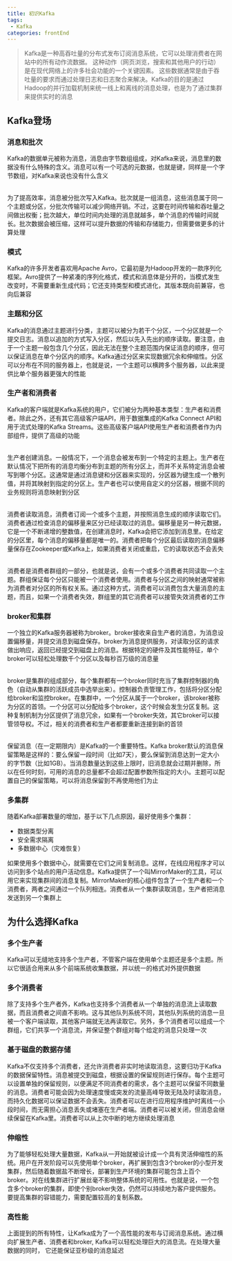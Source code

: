 ```yaml
---
title: 初识Kafka
tags: 
 - Kafka
categories: frontEnd
---
```


> Kafka是一种高吞吐量的分布式发布订阅消息系统，它可以处理消费者在网站中的所有动作流数据。 这种动作（网页浏览，搜索和其他用户的行动）是在现代网络上的许多社会功能的一个关键因素。 这些数据通常是由于吞吐量的要求而通过处理日志和日志聚合来解决。Kafka的目的是通过Hadoop的并行加载机制来统一线上和离线的消息处理，也是为了通过集群来提供实时的消息

## Kafka登场
### 消息和批次
Kafka的数据单元被称为消息，消息由字节数组组成，对Kafka来说，消息里的数据没有什么特殊的含义。消息可以有一个可选的元数据，也就是键，同样是一个字节数组，对Kafka来说也没有什么含义

&emsp;  
为了提高效率，消息被分批次写入Kafka。批次就是一组消息，这些消息属于同一个主题或分区，分批次传输可以减少网络开销。不过，这要在时间传输和吞吐量之间做出权衡；批次越大，单位时间内处理的消息就越多，单个消息的传输时间就长。批次数据会被压缩，这样可以提升数据的传输和存储能力，但需要做更多的计算处理

### 模式
Kafka的许多开发者喜欢用Apache Avro，它最初是为Hadoop开发的一款序列化框架。Avro提供了一种紧凑的序列化格式，模式和消息体是分开的，当模式发生改变时，不需要重新生成代码；它还支持类型和模式进化，其版本既向前兼容，也向后兼容

### 主题和分区
Kafka的消息通过主题进行分类，主题可以被分为若干个分区，一个分区就是一个提交日志。消息以追加的方式写入分区，然后以先入先出的顺序读取。要注意，由于一个主题一般包含几个分区，因此无法在整个主题范围内保证消息的顺序，但可以保证消息在单个分区内的顺序。Kafka通过分区来实现数据冗余和伸缩性。分区可以分布在不同的服务器上，也就是说，一个主题可以横跨多个服务器，以此来提供比单个服务器更强大的性能

### 生产者和消费者
Kafka的客户端就是Kafka系统的用户，它们被分为两种基本类型：生产者和消费者。除此之外，还有其它高级客户端API，用于数据集成的Kafka Connect API和用于流式处理的Kafka Streams。这些高级客户端API使用生产者和消费者作为内部组件，提供了高级的功能

&emsp;  
生产者创建消息。一般情况下，一个消息会被发布到一个特定的主题上。生产者在默认情况下把所有的消息均衡分布到主题的所有分区上，而并不关系特定消息会被写到哪个分区。这通常是通过消息键和分区器来实现的，分区器为键生成一个散列值，并将其映射到指定的分区上。生产者也可以使用自定义的分区器，根据不同的业务规则将消息映射到分区

&emsp;  
消费者读取消息，消费者订阅一个或多个主题，并按照消息生成的顺序读取它们。消费者通过检查消息的偏移量来区分已经读取过的消息。偏移量是另一种元数据，它是一个不断递增的整数值，在创建消息时，Kafka会把它添加到消息里。在给定的分区里，每个消息的偏移量都是唯一的。消费者把每个分区最后读取的消息偏移量保存在Zookeeper或Kafka上，如果消费者关闭或重启，它的读取状态不会丢失

&emsp;  
消费者是消费者群组的一部分，也就是说，会有一个或多个消费者共同读取一个主题。群组保证每个分区只能被一个消费者使用。消费者与分区之间的映射通常被称为消费者对分区的所有权关系。通过这种方式，消费者可以消费包含大量消息的主题，而且，如果一个消费者失效，群组里的其它消费者可以接管失效消费者的工作

### broker和集群
一个独立的Kafka服务器被称为broker。broker接收来自生产者的消息，为消息设置偏移量，并提交消息到磁盘保存。broker为消息提供服务，对读取分区的请求做出响应，返回已经提交到磁盘上的消息。根据特定的硬件及其性能特征，单个broker可以轻松处理数千个分区以及每秒百万级的消息量

&emsp;  
broker是集群的组成部分，每个集群都有一个broker同时充当了集群控制器的角色（自动从集群的活跃成员中选举出来）。控制器负责管理工作，包括将分区分配给broker和监控broker。在集群中，一个分区从属于一个broker，该broker被称为分区的首领。一个分区可以分配给多个broker，这个时候会发生分区复制。这种复制机制为分区提供了消息冗余，如果有一个broker失效，其它broker可以接管领导权。不过，相关的消费者和生产者都要重新连接到新的首领

&emsp;  
保留消息（在一定期限内）是Kafka的一个重要特性。Kafka broker默认的消息保留策略是这样的：要么保留一段时间（比如7天），要么保留到消息达到一定大小的字节数（比如1GB）。当消息数量达到这些上限时，旧消息就会过期并删除，所以在任何时刻，可用的消息的总量都不会超过配置参数所指定的大小。主题可以配置自己的保留策略，可以将消息保留到不再使用他们为止

### 多集群
随着Kafka部署数量的增加，基于以下几点原因，最好使用多个集群：
* 数据类型分离
* 安全需求隔离
* 多数据中心（灾难恢复）

如果使用多个数据中心，就需要在它们之间复制消息。这样，在线应用程序才可以访问到多个站点的用户活动信息。Kafka提供了一个叫MirrorMaker的工具，可以用它来实现集群间的消息复制。MirrorMaker的核心组件包含了一个生产者和一个消费者，两者之间通过一个队列相连。消费者从一个集群读取消息，生产者把消息发送到另一个集群上

## 为什么选择Kafka
### 多个生产者
Kafka可以无缝地支持多个生产者，不管客户端在使用单个主题还是多个主题。所以它很适合用来从多个前端系统收集数据，并以统一的格式对外提供数据

### 多个消费者
除了支持多个生产者外，Kafka也支持多个消费者从一个单独的消息流上读取数据，而且消费者之间直不影响。这与其他队列系统不同，其他队列系统的消息一旦被一个客户端读取，其他客户端就无法再读取它。另外，多个消费者可以组成一个群组，它们共享一个消息流，并保证整个群组对每个给定的消息只处理一次

### 基于磁盘的数据存储
Kafka不仅支持多个消费者，还允许消费者非实时地读取消息，这要归功于Kafka的数据保留特性。消息被提交到磁盘，根据设置的保留规则进行保存。每个主题可以设置单独的保留规则，以便满足不同消费者的需求，各个主题可以保留不同数量的消息。消费者可能会因为处理速度慢或突发的流量高峰导致无陆及时读取消息，而持久化数据可以保证数据不会丢失。消费者可以在进行应用程序维护时离线一小段时间，而无需担心消息丢失或堵塞在生产者端。消费者可以被关闭，但消息会继续保留在Kafka里。消费者可以从上次中断的地方继续处理消息

### 伸缩性
为了能够轻松处理大量数据，Kafka从一开始就被设计成一个具有灵活伸缩性的系统。用户在开发阶段可以先使用单个broker，再扩展到包含3个broker的小型开发集群，然后随着数据盐不断增长，部署到生产环境的集群可能包含上百个broker。对在线集群进行扩展丝毫不影响整体系统的可用性。也就是说，一个包含多个broker的集群，即使个别broker失效，仍然可以持续地为客户提供服务。要提高集群的容错能力，需要配置较高的复制系数。

### 高性能
上面提到的所有特性，让Kafka成为了一个高性能的发布与订阅消息系统。通过横向扩展生产者、消费者和broker, Kafka可以轻松处理巨大的消息流。在处理大量数据的同时， 它还能保证亚秒级的消息延迟


